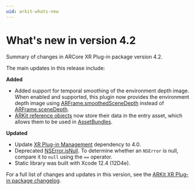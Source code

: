 ```yaml
---
uid: arkit-whats-new
---
```

# What's new in version 4.2

Summary of changes in ARCore XR Plug-in package version 4.2.

The main updates in this release include:

**Added**

- Added support for temporal smoothing of the environment depth image. When enabled and supported, this plugin now provides the environment depth image using [ARFrame.smoothedSceneDepth](https://developer.apple.com/documentation/arkit/arframe/3674209-smoothedscenedepth?language=objc) instead of [ARFrame.sceneDepth](https://developer.apple.com/documentation/arkit/arframe/3566299-scenedepth?language=objc).
- [ARKit reference objects](xref:UnityEngine.XR.ARKit.ARKitReferenceObjectEntry) now store their data in the entry asset, which allows them to be used in [AssetBundles](xref:UnityEngine.AssetBundle).

**Updated**

- Update [XR Plug-in Management](https://docs.unity3d.com/Packages/com.unity.xr.management@4.0) dependency to 4.0.
- Deprecated [NSError.isNull](xref:UnityEngine.XR.ARKit.NSError.isNull). To determine whether an `NSError` is null, compare it to `null` using the `==` operator.
- Static library was built with Xcode 12.4 (12D4e).

For a full list of changes and updates in this version, see the [ARKit XR Plug-in package changelog](xref:arkit-changelog).
